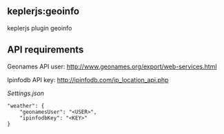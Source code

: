 ## keplerjs:geoinfo

keplerjs plugin geoinfo


## API requirements

Geonames API user:
http://www.geonames.org/export/web-services.html

Ipinfodb API key:
http://ipinfodb.com/ip_location_api.php

*Settings.json*
```
"weather": {
    "geonamesUser": "<USER>",
    "ipinfodbKey": "<KEY>"
}
```